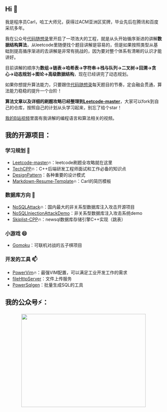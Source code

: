 ## Hi 👋
我是程序员Carl，哈工大师兄，获得过ACM亚洲区奖牌，毕业先后在腾讯和百度采坑多年。

我在公众号[代码随想录](https://img-blog.csdnimg.cn/20200815195519696.png)里开启了一项浩大的工程，就是从头开始循序渐进的讲解**数据结构算法**，从leetcode里随便找个题目讲解是容易的，但是如果按照类型从基础到提高循序渐进的去讲解是非常有挑战的，因为要对整个体系有清晰的认识才能讲好。

目前讲解的顺序为**数组->链表->哈希表->字符串->栈与队列->二叉树->回溯->贪心->动态规划->图论->高级数据结构**，现在已经讲完了动态规划。

如果你想提升算法能力，只要跟住[代码随想录](https://img-blog.csdnimg.cn/20200815195519696.png)每天题目的节奏，定会融会贯通，算法能力稳稳的提升一个台阶！

**算法文章以及详细的刷题攻略已经整理到[Leetcode-master](https://github.com/youngyangyang04/leetcode-master)**，大家可以fork到自己的仓库，按照自己的计划从头学习起来，别忘了给个star！

[我的B站视频](https://space.bilibili.com/525438321)里面有我讲解的编程语言和算法相关的视频。


## 我的开源项目：

### 学习规划 🌱
* [Leetcode-master](https://github.com/youngyangyang04/leetcode-master)🔥：leetcode刷题全攻略就在这里
* [TechCPP](https://github.com/youngyangyang04/TechCPP)🔥：C++后端研发工程师面试和工作必备的知识点
* [DesignPattern](https://github.com/youngyangyang04/DesignPattern)：各种重要的设计模式
* [Markdown-Resume-Template](https://github.com/youngyangyang04/Markdown-Resume-Template)🔥：Carl的简历模板

### 数据库方向 🔭
* [NoSQLAttack](https://github.com/youngyangyang04/NoSQLAttack)🔥：国内最大的非关系型数据库注入攻击开源项目
* [NoSQLInjectionAttackDemo](https://github.com/youngyangyang04/NoSQLInjectionAttackDemo)：非关系型数据库注入攻击系统demo 
* [Skiplist-CPP](https://github.com/youngyangyang04/Skiplist-CPP)🔥：newsql数据库存储引擎C++实现（跳表）

### 小游戏 😄
* [Gomoku](https://github.com/youngyangyang04/Gomoku)：可联机对战的五子棋项目

### 开发的工具 📫
* [PowerVim](https://github.com/youngyangyang04/PowerVim)🔥：最强VIM配置，可以满足工业开发工作的需求
* [fileHttpServer](https://github.com/youngyangyang04/fileHttpServer)：文件上传服务
* [PowerSqlgen](https://github.com/youngyangyang04/PowerSqlgen)：批量生成SQL的工具

## 我的公众号⚡：

<div align="center"><img src="https://code-thinking-1253855093.file.myqcloud.com/pics/20211026122841.png" data-img="1" width="400" height="300"></img></div>


<!--
**URLeisure/URLeisure** is a ✨ _special_ ✨ repository because its `README.md` (this file) appears on your GitHub profile.

Here are some ideas to get you started:

- 🔭 I’m currently working on ...
- 🌱 I’m currently learning ...
- 👯 I’m looking to collaborate on ...
- 🤔 I’m looking for help with ...
- 💬 Ask me about ...
- 📫 How to reach me: ...
- 😄 Pronouns: ...
- ⚡ Fun fact: ...
-->
